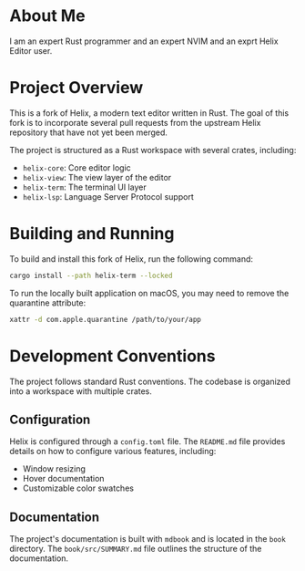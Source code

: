 # About Me

I am an expert Rust programmer and an expert NVIM and an exprt Helix Editor user.

# Project Overview

This is a fork of Helix, a modern text editor written in Rust. The goal of this fork is to incorporate several pull requests from the upstream Helix repository that have not yet been merged.

The project is structured as a Rust workspace with several crates, including:
- `helix-core`: Core editor logic
- `helix-view`: The view layer of the editor
- `helix-term`: The terminal UI layer
- `helix-lsp`: Language Server Protocol support

# Building and Running

To build and install this fork of Helix, run the following command:

```bash
cargo install --path helix-term --locked
```

To run the locally built application on macOS, you may need to remove the quarantine attribute:

```bash
xattr -d com.apple.quarantine /path/to/your/app
```

# Development Conventions

The project follows standard Rust conventions. The codebase is organized into a workspace with multiple crates.

## Configuration

Helix is configured through a `config.toml` file. The `README.md` file provides details on how to configure various features, including:
- Window resizing
- Hover documentation
- Customizable color swatches

## Documentation

The project's documentation is built with `mdbook` and is located in the `book` directory. The `book/src/SUMMARY.md` file outlines the structure of the documentation.

